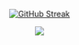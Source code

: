 <p align="center">
  <a href="https://git.io/streak-stats">
    <img src="https://streak-stats.demolab.com?user=IB-12&theme=prussian" alt="GitHub Streak">
  </a>
</p>


<div align="center">
  <img src="https://profile-counter.glitch.me/IB-12/count.svg?"  />
</div>


